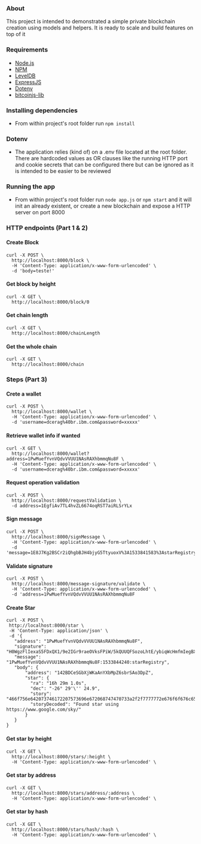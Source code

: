 ### About
This project is intended to demonstrated a simple private blockchain creation using models and helpers. It is ready to scale and build features on top of it

### Requirements
* [Node.js](https://nodejs.org)
* [NPM](https://www.npmjs.com)
* [LevelDB](https://github.com/google/leveldb)
* [ExpressJS](https://expressjs.com/)
* [Dotenv](https://www.npmjs.com/package/dotenv)
* [bitcoinjs-lib](https://www.npmjs.com/package/bitcoinjs-lib)

### Installing dependencies

* From within project's root folder run `npm install`

### Dotenv

* The application relies (kind of) on a .env file located at the root folder. There are hardcoded values as OR clauses like the running HTTP port and cookie secrets that can be configured there but can be ignored  as it  is intended to be easier to be reviewed

### Running the app

* From within project's root folder run `node app.js` or `npm start` and it will init an already existent, or create a new blockchain and expose a HTTP server on port 8000

### HTTP endpoints (Part 1 & 2)

#### Create Block
```
curl -X POST \
  http://localhost:8000/block \
  -H 'Content-Type: application/x-www-form-urlencoded' \
  -d 'body=teste!'
```

#### Get block by height
```
curl -X GET \
  http://localhost:8000/block/0
```

#### Get chain length
```
curl -X GET \
  http://localhost:8000/chainLength
```

#### Get the whole chain
```
curl -X GET \
  http://localhost:8000/chain
```

### Steps (Part 3)

#### Crete a wallet
```
curl -X POST \
  http://localhost:8000/wallet \
  -H 'Content-Type: application/x-www-form-urlencoded' \
  -d 'username=dcerag%40br.ibm.com&password=xxxxx'
```

#### Retrieve wallet info if wanted
```
curl -X GET \
  http://localhost:8000/wallet?address=1PwMuefYvnVQdvVVUU1NAsRAXhbmmqNu8F \
  -H 'Content-Type: application/x-www-form-urlencoded' \
  -d 'username=dcerag%40br.ibm.com&password=xxxxx'
```

#### Request operation validation
```
curl -X POST \
  http://localhost:8000/requestValidation \
  -d address=1EgfiAv7TL4hvZL6674oqRST7aiRLSrYLx
```
  
#### Sign message
```
curl -X POST \
  http://localhost:8000/signMessage \
  -H 'Content-Type: application/x-www-form-urlencoded' \
  -d 'message=1E8J7Kg2BSCr2iQhgbBJH4bjyG5TtyuoxV%3A1533841583%3AstarRegistry&password=xxxxx&username=dcerag%40br.ibm.com'
``` 

#### Validate signature
```
curl -X POST \
  http://localhost:8000/message-signature/validate \
  -H 'Content-Type: application/x-www-form-urlencoded' \
  -d 'address=1PwMuefYvnVQdvVVUU1NAsRAXhbmmqNu8F
 ```
 
  
 
 #### Create Star
 ```
curl -X POST \
  http://localhost:8000/star \
  -H 'Content-Type: application/json' \
  -d '{
	"address": "1PwMuefYvnVQdvVVUU1NAsRAXhbmmqNu8F",
	"signature": "H0WgzFlIexaS5FDxQX1/9e2IGr9raeOVksFPiW/5kQUUQFSozoLhtE/ybiqWcHmfmIegBXHm07N4zgL3SePmELk=",
	"message": "1PwMuefYvnVQdvVVUU1NAsRAXhbmmqNu8F:1533844240:starRegistry",
	"body": {
		"address": "142BDCeSGbXjWKaAnYXbMpZ6sbrSAo3DpZ",
	    "star": {
	      "ra": "16h 29m 1.0s",
	      "dec": "-26° 29'\'' 24.9",
	      "story": "466f756e642073746172207573696e672068747470733a2f2f7777772e676f6f676c652e636f6d2f736b792f",
	      "storyDecoded": "Found star using https://www.google.com/sky/"
	    }
	}
}
 ```
 
 
 #### Get star by height
 ```
 curl -X GET \
   http://localhost:8000/stars/:height \
   -H 'Content-Type: application/x-www-form-urlencoded' \
 ```

 #### Get star by address
 ```
 curl -X GET \
   http://localhost:8000/stars/address/:address \
   -H 'Content-Type: application/x-www-form-urlencoded' \
 ```

 #### Get star by hash
 ```
 curl -X GET \
   http://localhost:8000/stars/hash/:hash \
   -H 'Content-Type: application/x-www-form-urlencoded' \
 ```